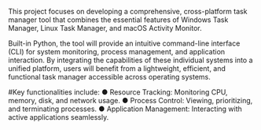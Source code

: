 This project focuses on developing a comprehensive, cross-platform task manager tool that combines the
essential features of Windows Task Manager, Linux Task Manager, and macOS Activity Monitor.


Built-in
Python, the tool will provide an intuitive command-line interface (CLI) for system monitoring, process
management, and application interaction. By integrating the capabilities of these individual systems into a
unified platform, users will benefit from a lightweight, efficient, and functional task manager accessible
across operating systems.


#Key functionalities include:
● Resource Tracking: Monitoring CPU, memory, disk, and network usage.
● Process Control: Viewing, prioritizing, and terminating processes.
● Application Management: Interacting with active applications seamlessly.
